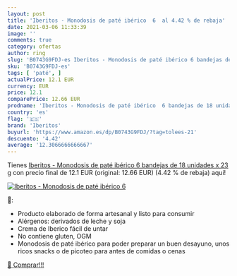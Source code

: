 ```yaml
---
layout: post
title: 'Iberitos - Monodosis de paté ibérico  6  al 4.42 % de rebaja'
date: 2021-03-06 11:33:39
image: ''
comments: true
category: ofertas
author: ring
slug: 'B0743G9FDJ-es Iberitos - Monodosis de paté ibérico 6 bandejas de 18...'
sku: 'B0743G9FDJ-es'
tags: [ 'paté', ]
actualPrice: 12.1 EUR
currency: EUR
price: 12.1
comparePrice: 12.66 EUR
prodname: 'Iberitos - Monodosis de paté ibérico  6 bandejas de 18 unidades x 23 g'
country: 'es'
flag: '🇪🇸'
brand: 'Iberitos'
buyurl: 'https://www.amazon.es/dp/B0743G9FDJ/?tag=tolees-21'
descuento: '4.42'
average: '12.3066666666667'
---
```


Tienes [Iberitos - Monodosis de paté ibérico  6 bandejas de 18 unidades x 23 g](https://www.amazon.es/dp/B0743G9FDJ/?tag=tolees-21) con precio final de  12.1 EUR (original: 12.66 EUR) (4.42 %  de rebaja) aqui!

[![Iberitos - Monodosis de paté ibérico  6 ]()](https://www.amazon.es/dp/B0743G9FDJ/?tag=tolees-21)

🔎:

- Producto elaborado de forma artesanal y listo para consumir
- Alérgenos: derivados de leche y soja
- Crema de Iberico fácil de untar
- No contiene gluten, OGM
- Monodosis de paté ibérico para poder preparar un buen desayuno, unos ricos snacks o de picoteo para antes de comidas o cenas

[🛒 Comprar!!!](https://www.amazon.es/dp/B0743G9FDJ/?tag=tolees-21)
